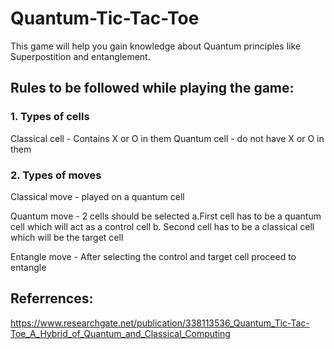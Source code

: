 # Quantum-Tic-Tac-Toe

This game will help you gain knowledge about Quantum principles like Superpostition and entanglement.

## Rules to be followed while playing the game:
### 1. Types of cells 
  Classical cell - Contains X or O in them 
  Quantum cell - do not have X or O in them

### 2. Types of moves 
 
 Classical move - played on a quantum cell 
 
 Quantum move - 2 cells should be selected 
 a.First cell has to be a quantum cell which will act as a control cell 
 b. Second cell has to be a classical cell which will be the target cell
 
 Entangle move - After selecting the control and target cell proceed to entangle
 
 ## Referrences:
 
 https://www.researchgate.net/publication/338113536_Quantum_Tic-Tac-Toe_A_Hybrid_of_Quantum_and_Classical_Computing
 
